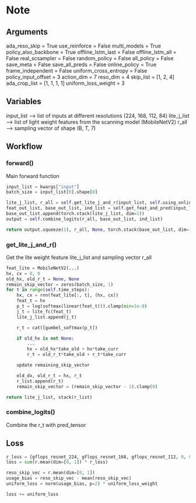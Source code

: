 # Note

## Arguments

ada_reso_skip           = True
use_reinforce           = False
multi_models            = True
policy_also_backbone    = True
offline_lstm_last       = False
offline_lstm_all        = False
real_scsampler          = False
random_policy           = False
all_policy              = False
save_meta               = False
save_all_preds          = False
online_policy           = True
frame_independent       = False
uniform_cross_entropy   = False
policy_input_offset     = 3
action_dim              = 7
reso_dim                = 4
skip_list               = [1, 2, 4]
ada_crop_list           = [1, 1, 1, 1]
uniform_loss_weight     = 3

## Variables

input_list --> list of inputs at different resolutions (224, 168, 112, 84)
lite_j_list --> list of light weight features from the scanning model (MobileNetV2)
r_all --> sampling vector of shape (B, T, 7)

## Workflow

### forward()

Main forward function

```python
input_list = kwargs["input"]
batch_size = input_list[0].shape[0]

lite_j_list, r_all = self.get_lite_j_and_r(input_list, self.using_online_policy(), kwargs["tau"])
feat_out_list, base_out_list, ind_list = self.get_feat_and_pred(input_list, r_all, tau=kwargs["tau"])
base_out_list.append(torch.stack(lite_j_list, dim=1))
output = self.combine_logits(r_all, base_out_list, ind_list)

return output.squeeze(1), r_all, None, torch.stack(base_out_list, dim=1)
```

### get_lite_j_and_r()

Get the lite weight feature lite_j_list and sampling vector r_all

```python
feat_lite = MobileNetV2(...)
hx, cx = 0, 0
old_hx, old_r_t = None, None
remain_skip_vector = zeros(batch_size, 1)
for t in range(self.time_steps):
    hx, cx = rnn(feat_lite[:, t], (hx, cx))
    feat_t = hx
    p_t = log(softmax(linear(feat_t))).clamp(min=1e-8)
    j_t = lite_fc(feat_t)
    lite_j_list.append(j_t)

    r_t = cat([gumbel_softmax(p_t])

    if old_hx is not None:
        ...
        hx = old_hx*take_old + hx*take_curr
        r_t = old_r_t*take_old + r_t*take_curr

    update remaining_skip_vector

    old_dx, old_r_t = hx, r_t
    r_list.append(r_t)
    remain_skip_vector = (remain_skip_vector - 1).clamp(0)

return lite_j_list, stack(r_list)
```

### combine_logits()

Combine the r_t with pred_tensor

## Loss

```python
r_loss = [gflops_resnet_224, gflops_resnet_168, gflops_resnet_112, 0, 0, 0, 0]
loss = sum(r.mean(dim=[0, 1]) * r_loss)

reso_skip_vec = r.mean(dim=[0, 1])
usage_bias = reso_skip_vec - mean(reso_skip_vec)
uniform_loss = norm(usage_bias, p=2) * uniform_loss_weight

loss += uniform_loss
```
